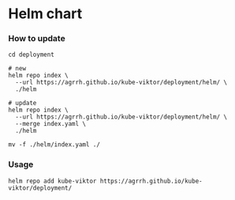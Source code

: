 # Helm chart

### How to update

```
cd deployment

# new
helm repo index \
  --url https://agrrh.github.io/kube-viktor/deployment/helm/ \
  ./helm

# update
helm repo index \
  --url https://agrrh.github.io/kube-viktor/deployment/helm/ \
  --merge index.yaml \
  ./helm

mv -f ./helm/index.yaml ./
```

### Usage

```
helm repo add kube-viktor https://agrrh.github.io/kube-viktor/deployment/
```
